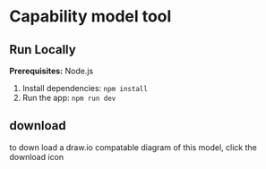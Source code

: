 # Capability model tool
## Run Locally

**Prerequisites:**  Node.js


1. Install dependencies:
   `npm install`
3. Run the app:
   `npm run dev`

## download
 to down load a draw.io compatable diagram of this model, click the download icon
